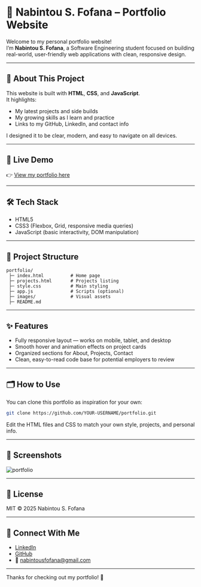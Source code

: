 # 💼 Nabintou S. Fofana – Portfolio Website

Welcome to my personal portfolio website!  
I’m **Nabintou S. Fofana**, a Software Engineering student focused on building real-world, user-friendly web applications with clean, responsive design.

---

## 📌 About This Project

This website is built with **HTML**, **CSS**, and **JavaScript**.  
It highlights:
- My latest projects and side builds
- My growing skills as I learn and practice
- Links to my GitHub, LinkedIn, and contact info

I designed it to be clear, modern, and easy to navigate on all devices.

---

## 🚀 Live Demo

👉 [View my portfolio here](https://YOUR-USERNAME.github.io/portfolio)

---

## 🛠️ Tech Stack

- HTML5
- CSS3 (Flexbox, Grid, responsive media queries)
- JavaScript (basic interactivity, DOM manipulation)

---

## 📂 Project Structure

```
portfolio/
 ├─ index.html          # Home page
 ├─ projects.html       # Projects listing
 ├─ style.css           # Main styling
 ├─ app.js              # Scripts (optional)
 ├─ images/             # Visual assets
 ├─ README.md
```

---

## ✨ Features

- Fully responsive layout — works on mobile, tablet, and desktop
- Smooth hover and animation effects on project cards
- Organized sections for About, Projects, Contact
- Clean, easy-to-read code base for potential employers to review

---

## 🗂️ How to Use

You can clone this portfolio as inspiration for your own:

```bash
git clone https://github.com/YOUR-USERNAME/portfolio.git
```

Edit the HTML files and CSS to match your own style, projects, and personal info.

---

## 📸 Screenshots

![portfolio](https://github.com/user-attachments/assets/35539c30-40c7-4437-ab49-87a63f018364)

---

## 📝 License

MIT © 2025 Nabintou S. Fofana

---

## 🤝 Connect With Me

- [LinkedIn](https://www.linkedin.com/in/nabintousfofana)
- [GitHub](https://github.com/NabintouSFofana)
- 📧 nabintousfofana@gmail.com

---

Thanks for checking out my portfolio! 🚀
